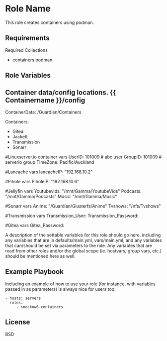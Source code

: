 Role Name
=========

This role creates containers using podman.

Requirements
------------

Required Collections
- containers.podman

Role Variables
--------------

## Container data/config locations. {{ Containername }}/config
ContainerData: /Guardian/Containers

Containers:
  - Gitea
  - Jackett
  - Transmission
  - Sonarr

#Linuxserver.io container vars
UserID: 101009 # abc user
GroupID: 101009 # serverio group
TimeZone: Pacific/Auckland

#Lancache vars
lancacheIP: "192.168.10.2"

#Pihole vars
PiholeIP: "192.168.10.6"

#Jellyfin vars
Youtubevids: "/mnt/Gamma/YoutubeVids"
Podcasts: "/mnt/Gamma/Podcasts"
Music: "/mnt/Gamma/Music"

#Sonarr vars
Anime: "/Guardian/Glusterfs/Anime"
Tvshows: "/nfs/Tvshows"

#Transmission vars
Transmission_User:
Transmission_Password:

#Gitea vars
Gitea_Password:


A description of the settable variables for this role should go here, including any variables that are in defaults/main.yml, vars/main.yml, and any variables that can/should be set via parameters to the role. Any variables that are read from other roles and/or the global scope (ie. hostvars, group vars, etc.) should be mentioned here as well.


Example Playbook
----------------

Including an example of how to use your role (for instance, with variables passed in as parameters) is always nice for users too:

    - hosts: servers
      roles:
         - snockow6.containers

License
-------

BSD
